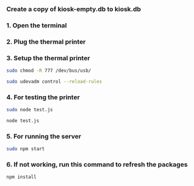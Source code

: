 ### Create a copy of kiosk-empty.db to kiosk.db
### 1. Open the terminal
### 2. Plug the thermal printer
### 3. Setup the thermal printer
```sh
sudo chmod -R 777 /dev/bus/usb/
```
```sh
sudo udevadm control --reload-rules
```

### 4. For testing the printer
```sh
sudo node test.js
```
```sh
node test.js
```

### 5. For running the server
```sh
sudo npm start
```

### 6. If not working, run this command to refresh the packages
```sh
npm install
```

